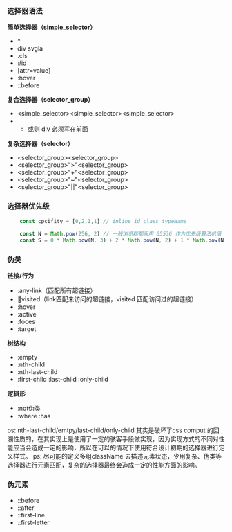 ### 选择器语法

**简单选择器（simple_selector）**

* \*
* div svgla
* .cls
* #id
* [attr=value]
* :hover
* ::before

**复合选择器（selector_group）**

*  <simple_selector><simple_selector><simple_selector>
*  * 或则 div 必须写在前面


**复杂选择器（selector）**

* <selector_group><sp><selector_group>
* <selector_group>">"<selector_group>
* <selector_group>"+"<selector_group>
* <selector_group>"~"<selector_group>
* <selector_group>"||"<selector_group>

### 选择器优先级

```javascript
    const cpcifity = [0,2,1,1] // inline id class typeName
    
    const N = Math.pow(256, 2) // 一般浏览器都采用 65536 作为优先级算法机值
    const S = 0 * Math.pow(N, 3) + 2 * Math.pow(N, 2) + 1 * Math.pow(N, 1) + 1 * Math.pow(N, 0)
```

### 伪类

**链接/行为**

* :any-link（匹配所有超链接）
* :link:visited（link匹配未访问的超链接，visited 匹配访问过的超链接）
* :hover
* :active
* :foces
* :target

**树结构**

* :empty
* :nth-child
* :nth-last-child
* :first-child :last-child :only-child

**逻辑形**
* :not伪类
* :where :has

ps: nth-last-child/emtpy/last-child/only-child 其实是破坏了css comput 的回溯性质的，在其实现上是使用了一定的骇客手段做实现，因为实现方式的不同对性能应当会造成一定的影响，所以在可以的情况下使用符合设计初期的选择器进行定义样式。
ps: 尽可能的定义多组className 去描述元素状态，少用复杂、伪类等选择器进行元素匹配，复杂的选择器最终会造成一定的性能方面的影响。

### 伪元素

* ::before
* ::after
* ::first-line
* ::first-letter